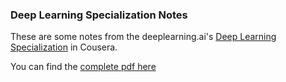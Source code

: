 ### Deep Learning Specialization Notes

These are some notes from the deeplearning.ai's [Deep Learning Specialization](https://www.coursera.org/specializations/deep-learning) in Cousera.

You can find the [complete pdf here](https://drive.google.com/file/d/1VC8LpK9yys-9T9pZQe_MLRBZMOdZlx1J/view?usp=sharing)
